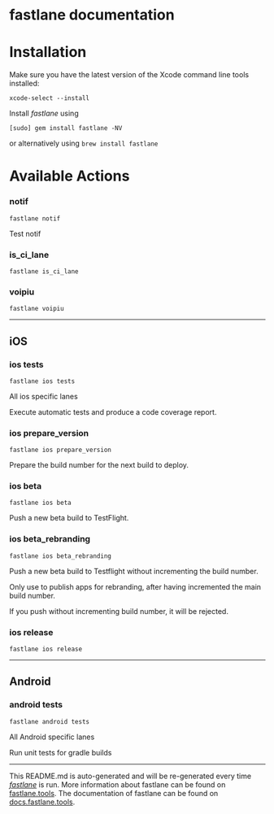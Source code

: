 fastlane documentation
================
# Installation

Make sure you have the latest version of the Xcode command line tools installed:

```
xcode-select --install
```

Install _fastlane_ using
```
[sudo] gem install fastlane -NV
```
or alternatively using `brew install fastlane`

# Available Actions
### notif
```
fastlane notif
```
Test notif
### is_ci_lane
```
fastlane is_ci_lane
```

### voipiu
```
fastlane voipiu
```


----

## iOS
### ios tests
```
fastlane ios tests
```
All ios specific lanes

Execute automatic tests and produce a code coverage report.
### ios prepare_version
```
fastlane ios prepare_version
```
Prepare the build number for the next build to deploy.
### ios beta
```
fastlane ios beta
```
Push a new beta build to TestFlight.
### ios beta_rebranding
```
fastlane ios beta_rebranding
```
Push a new beta build to Testflight without incrementing the build number.

Only use to publish apps for rebranding, after having incremented the main build number.

If you push without incrementing build number, it will be rejected.
### ios release
```
fastlane ios release
```


----

## Android
### android tests
```
fastlane android tests
```
All Android specific lanes

Run unit tests for gradle builds

----

This README.md is auto-generated and will be re-generated every time [_fastlane_](https://fastlane.tools) is run.
More information about fastlane can be found on [fastlane.tools](https://fastlane.tools).
The documentation of fastlane can be found on [docs.fastlane.tools](https://docs.fastlane.tools).
